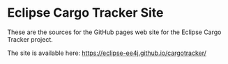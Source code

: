 Eclipse Cargo Tracker Site
==================
These are the sources for the GitHub pages web site for the Eclipse Cargo Tracker project.

The site is available here: https://eclipse-ee4j.github.io/cargotracker/
